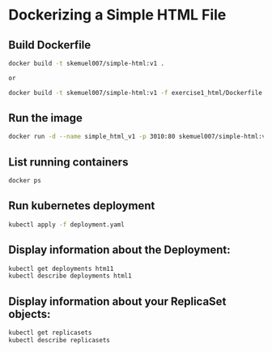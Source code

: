
# Dockerizing a Simple HTML File
## Build Dockerfile

```bash
docker build -t skemuel007/simple-html:v1 .

or 

docker build -t skemuel007/simple-html:v1 -f exercise1_html/Dockerfile .
```

## Run the image
```bash
docker run -d --name simple_html_v1 -p 3010:80 skemuel007/simple-html:v1
```

## List running containers

```bash
docker ps
```

## Run kubernetes deployment
```bash
kubectl apply -f deployment.yaml
```

## Display information about the Deployment:

```bash
kubectl get deployments htm11
kubectl describe deployments html1
```

## Display information about your ReplicaSet objects:

```bash
kubectl get replicasets
kubectl describe replicasets
```